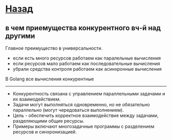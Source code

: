 # [Назад](/L1/L1_.md)

## в чем приемущества конкурентного вч-й над другими

Главное преимущество в универсальности.

- если есть много ресурсов работаем как паралельные вычисления
- если ресурсов мало работаем как последовательные вычисления
- убрали средства контроля работаем как асинхронные вычисления

В Golang все вычисления конкурентные

------------------------------------------

- Конкурентность связана с управлением параллельными задачами и их взаимодействием.
- Задачи могут выполняться одновременно, но не обязательно параллельно (могут чередоваться выполнением).
- Цель - обеспечить корректное взаимодействие между задачами, разделяющими общие ресурсы.
- Примеры включают многозадачные программы с разделением ресурсов и синхронизацией.
